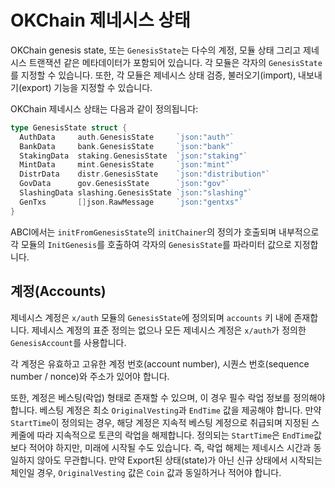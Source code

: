 # OKChain 제네시스 상태

OKChain genesis state, 또는 `GenesisState`는 다수의 계정, 모듈 상태 그리고 제네시스 트랜잭션 같은 메타데이터가 포함되어 있습니다. 각 모듈은 각자의 `GenesisState`를 지정할 수 있습니다. 또한, 각 모듈은 제네시스 상태 검증, 불러오기(import), 내보내기(export) 기능을 지정할 수 있습니다.

OKChain 제네시스 상태는 다음과 같이 정의됩니다:

```go
type GenesisState struct {
  AuthData     auth.GenesisState     `json:"auth"`
  BankData     bank.GenesisState     `json:"bank"`
  StakingData  staking.GenesisState  `json:"staking"`
  MintData     mint.GenesisState     `json:"mint"`
  DistrData    distr.GenesisState    `json:"distribution"`
  GovData      gov.GenesisState      `json:"gov"`
  SlashingData slashing.GenesisState `json:"slashing"`
  GenTxs       []json.RawMessage     `json:"gentxs"`
}
```

ABCI에서는 `initFromGenesisState`의 `initChainer`의 정의가 호출되며 내부적으로 각 모듈의 `InitGenesis`를 호출하여 각자의 `GenesisState`를 파라미터 값으로 지정합니다.

## 계정(Accounts)

제네시스 계정은 `x/auth` 모듈의 `GenesisState`에 정의되며 `accounts` 키 내에 존재합니다. 제네시스 계정의 표준 정의는 없으나 모든 제네시스 계정은 `x/auth`가 정의한 `GenesisAccount`를 사용합니다.

각 계정은 유효하고 고유한 계정 번호(account number), 시퀀스 번호(sequence number / nonce)와 주소가 있어야 합니다.

또한, 계정은 베스팅(락업) 형태로 존재할 수 있으며, 이 경우 필수 락업 정보를 정의해야 합니다. 베스팅 계정은 최소 `OriginalVesting`과 `EndTime` 값을 제공해야 합니다. 만약 `StartTime`이 정의되는 경우, 해당 계정은 지속적 베스팅 계정으로 취급되며 지정된 스케줄에 따라 지속적으로 토큰의 락업을 해제합니다. 정의되는 `StartTime`은 `EndTime`값보다 적어야 하지만, 미래에 시작될 수도 있습니다. 즉, 락업 해제는 제네시스 시간과 동일하지 않아도 무관합니다. 만약 Export된 상태(state)가 아닌 신규 상태에서 시작되는 체인일 경우, `OriginalVesting` 값은 `Coin` 값과 동일하거나 적어야 합니다.

<!-- TODO: Remaining modules and components in GenesisState -->
